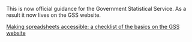 This is now official guidance for the Government Statistical Service. As a result it now lives on the GSS website. 

[Making spreadsheets accessible: a checklist of the basics on the GSS website](https://gss.civilservice.gov.uk/policy-store/making-spreadsheets-accessible-a-brief-checklist-of-the-basics/)
